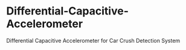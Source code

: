 # Differential-Capacitive-Accelerometer
Differential Capacitive Accelerometer for Car Crush Detection System
